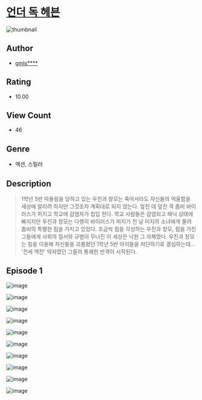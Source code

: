 # [언더 독 헤븐](https://comic.naver.com/challenge/list?titleId=810819)
![thumbnail](https://image-comic.pstatic.net/user_contents_data/challenge_comic/2023/05/24/366712/upload_3832898841764847925_480x623.jpeg)

## Author
- [gmls****](https://comic.naver.com/artistTitle?id=366712)

## Rating
- 10.00

## View Count
- 46

## Genre
- 액션, 스릴러

## Description
> 1학년 5반 따돌림을 당하고 있는 우진과 창모는 죽어서라도 자신들의 억울함을 세상에 알리려 하지만 그것조차 계획대로 되지 않는다. 엎친 데 덮친 격 좀비 바이러스가 퍼지고 학교에 감염자가 칩입 한다. 학교 사람들은 감염되고 패닉 상태에 빠지지만 우진과 창모는 다행히 바이러스가 퍼지기 전 날 미지의 소녀에게 물려 좀비의 특별한 힘을 가지고 있었다. 조금씩 힘을 각성하는 우진과 창모, 힘을 가진 그들에게 사회의 질서와 규범이 무너진 이 세상은 낙원 그 자체였다. 우진과 창모는 힘을 이용해 자신들을 괴롭혔던 1학년 5반 아이들을 처단하기로 결심하는데... '전세 역전' 약자였던 그들의 통쾌한 반격이 시작된다.


## Episode 1
![image](https://image-comic.pstatic.net/user_contents_data/challenge_comic/2023/05/24/366712/upload_7017515537230213938.jpeg)

![image](https://image-comic.pstatic.net/user_contents_data/challenge_comic/2023/05/24/366712/upload_3559639453769217589.jpeg)

![image](https://image-comic.pstatic.net/user_contents_data/challenge_comic/2023/05/24/366712/upload_3617062535223717990.jpeg)

![image](https://image-comic.pstatic.net/user_contents_data/challenge_comic/2023/05/24/366712/upload_3631363896603403321.jpeg)

![image](https://image-comic.pstatic.net/user_contents_data/challenge_comic/2023/05/24/366712/upload_3690811379941663537.jpeg)

![image](https://image-comic.pstatic.net/user_contents_data/challenge_comic/2023/05/24/366712/upload_3691093958822225459.jpeg)

![image](https://image-comic.pstatic.net/user_contents_data/challenge_comic/2023/05/24/366712/upload_3690245118534902326.jpeg)

![image](https://image-comic.pstatic.net/user_contents_data/challenge_comic/2023/05/24/366712/upload_3835159466897204537.jpeg)

![image](https://image-comic.pstatic.net/user_contents_data/challenge_comic/2023/05/24/366712/upload_3690807853840622950.jpeg)

![image](https://image-comic.pstatic.net/user_contents_data/challenge_comic/2023/05/24/366712/upload_3474582320867981621.jpeg)
